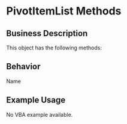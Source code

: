 # PivotItemList Methods

## Business Description
This object has the following methods:

## Behavior
Name

## Example Usage
No VBA example available.